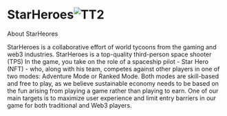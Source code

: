 # StarHeroes![TT2](https://user-images.githubusercontent.com/111981797/186460448-a31a0fb0-1d25-4462-9df2-687da23cb69e.png)
About StarHeores

StarHeroes is a collaborative effort of world tycoons from the gaming and web3 industries.
StarHeroes is a top-quality third-person space shooter (TPS) In the game, you take on the role of a spaceship pilot - Star Hero (NFT) - who, along with his team, competes against other players in one of two modes: Adventure Mode or Ranked Mode. Both modes are skill-based and free to play, as we believe sustainable economy needs to be based on the fun arising from playing a game rather than playing to earn.  One of our main targets is to maximize user experience and limit entry barriers in our game for both traditional and Web3 players. 
